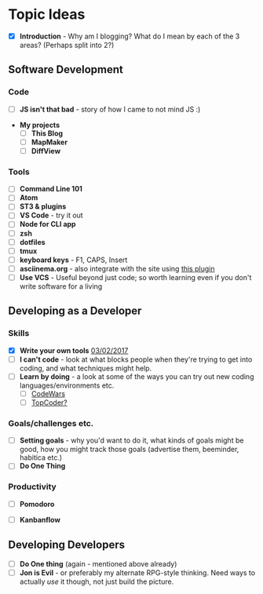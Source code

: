 # Topic Ideas

- [x] **Introduction** - Why am I blogging?  What do I mean by each of the 3 areas?  (Perhaps split into 2?)


## Software Development

### Code

- [ ] **JS isn't that bad** - story of how I came to not mind JS :)
- **My projects**
    - [ ] **This Blog**
    - [ ] **MapMaker**
    - [ ] **DiffView**

### Tools

- [ ] **Command Line 101**
- [ ] **Atom**
- [ ] **ST3 & plugins**
- [ ] **VS Code** - try it out
- [ ] **Node for CLI app**
- [ ] **zsh**
- [ ] **dotfiles**
- [ ] **tmux**
- [ ] **keyboard keys** - F1, CAPS, Insert
- [ ] **asciinema.org** - also integrate with the site using [this plugin](https://github.com/narongdejsrn/hexo-tag-asciinema)
- [ ] **Use VCS** - Useful beyond just code; so worth learning even if you don't write software for a living

## Developing as a Developer

### Skills

- [x] **Write your own tools** [03/02/2017](https://cjtozer.github.io/2017/02/03/Write-your-own-tools/)
- [ ] **I can't code** - look at what blocks people when they're trying to get into coding, and what techniques might help.
- [ ] **Learn by doing** - a look at some of the ways you can try out new coding languages/environments etc.
    - [ ] [CodeWars](www.codewars.com)
    - [ ] [TopCoder?](www.codewars.com)

### Goals/challenges etc.

- [ ] **Setting goals** - why you'd want to do it, what kinds of goals might be good, how you might track those goals (advertise them, beeminder, habitica etc.)
- [ ] **Do One Thing**

### Productivity

- [ ] **Pomodoro**
- [ ] **Kanbanflow**


## Developing Developers

- [ ] **Do One thing** (again - mentioned above already)
- [ ] **Jon is Evil** - or preferably my alternate RPG-style thinking.  Need ways to actually _use_ it though, not just build the picture.
